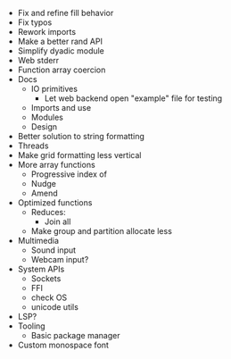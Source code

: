 - Fix and refine fill behavior
- Fix typos
- Rework imports
- Make a better rand API
- Simplify dyadic module
- Web stderr
- Function array coercion
- Docs
  - IO primitives
    - Let web backend open "example" file for testing
  - Imports and use
  - Modules
  - Design
- Better solution to string formatting
- Threads
- Make grid formatting less vertical
- More array functions
  - Progressive index of
  - Nudge
  - Amend
- Optimized functions
  - Reduces:
    - Join all
  - Make group and partition allocate less
- Multimedia
  - Sound input
  - Webcam input?
- System APIs
  - Sockets
  - FFI
  - check OS
  - unicode utils
- LSP?
- Tooling
  - Basic package manager
- Custom monospace font
